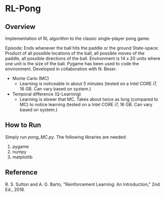 # RL-Pong

## Overview
Implementation of RL algorithm to the classic single-player pong game.

Episode: Ends whenever the ball hits the paddle or the ground
State-space: Product of all possible locations of the ball, all possible moves of the paddle, all possible directions of the ball.
Environment is 14 x 20 units where one unit is the size of the ball. Pygame has been used to code the environment. Developed in collaboration with N. Beser.

* Monte Carlo (MC)
	* Learning is noticeable in about 5 minutes (tested on a Intel CORE i7, 16 GB. Can vary based on system.)
* Temporal difference (Q-Learning)
	* Learning is slower that MC. Takes about twice as long (compared to MC) to notice learning (tested on a Intel CORE i7, 16 GB. Can vary based on system.)


## How to Run
Simply run _pong_MC.py_. The following libraries are needed:
1. pygame
2. numpy
3. matplotlib

## Reference
R. S. Sutton and A. G. Barto, "Reinforcement Learning: An Introduction," 2nd Ed., 2018.
